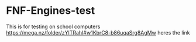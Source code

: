 # FNF-Engines-test
This is for testing on school computers
https://mega.nz/folder/zYlTRahI#w1KbrC8-b86uqaSrg8AgMw
heres the link
